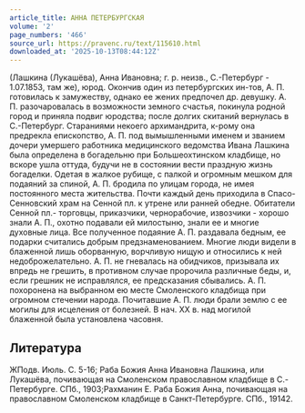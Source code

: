 ```yaml
---
article_title: АННА ПЕТЕРБУРГСКАЯ
volume: '2'
page_numbers: '466'
source_url: https://pravenc.ru/text/115610.html
downloaded_at: '2025-10-13T08:44:12Z'
---
```


(Лашкина (Лукашёва), Анна Ивановна; г. р. неизв., С.-Петербург - 1.07.1853, там же), юрод. Окончив один из петербургских ин-тов, А. П. готовилась к замужеству, однако ее жених предпочел др. девушку. А. П. разочаровалась в возможности земного счастья, покинула родной город и приняла подвиг юродства; после долгих скитаний вернулась в С.-Петербург. Стараниями некоего архимандрита, к-рому она предрекла епископство, А. П. под вымышленными именем и званием дочери умершего работника медицинского ведомства Ивана Лашкина была определена в богадельню при Большеохтинском кладбище, но вскоре ушла оттуда, будучи не в состоянии вести праздную жизнь богаделки. Одетая в жалкое рубище, с палкой и огромным мешком для подаяний за спиной, А. П. бродила по улицам города, не имея постоянного места жительства. Почти каждый день приходила в Спасо-Сенновский храм на Сенной пл. к утрене или ранней обедне. Обитатели Сенной пл.- торговцы, приказчики, чернорабочие, извозчики - хорошо знали А. П., охотно подавали ей милостыню, знали ее и многие духовные лица. Все полученное подаяние А. П. раздавала бедным, ее подарки считались добрым предзнаменованием. Многие люди видели в блаженной лишь оборванную, ворчливую нищую и относились к ней недоброжелательно. А. П. не гневалась на обидчиков, призывала их впредь не грешить, в противном случае пророчила различные беды, и, если грешник не исправлялся, ее предсказания сбывались. А. П. похоронена на выбранном ею месте Смоленского кладбища при огромном стечении народа. Почитавшие А. П. люди брали землю с ее могилы для исцеления от болезней. В нач. XX в. над могилой блаженной была установлена часовня.

## Литература

ЖПодв. Июль. С. 5-16; Раба Божия Анна Ивановна Лашкина, или Лукашёва, почивающая на Смоленском православном кладбище в С.-Петербурге. СПб., 1903;Рахманин Е. Раба Божия Анна, почивающая на православном Смоленском кладбище в Санкт-Петербурге. СПб., 19142.
